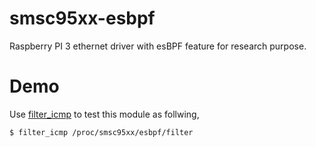# smsc95xx-esbpf
Raspberry PI 3 ethernet driver with esBPF feature for research purpose.

# Demo
Use [filter_icmp](https://github.com/memnoth/esbpf/blob/master/tools/filter_icmp.c) to test this module as follwing,
```sh
$ filter_icmp /proc/smsc95xx/esbpf/filter
```

